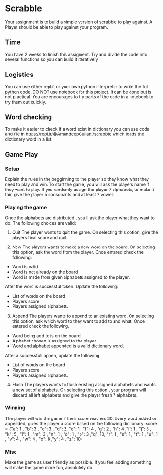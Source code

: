 # Scrabble

Your assignment is to build a simple version of scrabble to play against.
A Player should be able to play against your program. 

## Time
You have 2 weeks to finish this assigment. Try and divide the code into several functions so you can build it iteratively.

## Logistics
You can use either repl.it or your own python interpretor to write the full python code. DO NOT use  notebook for this project. It can be done but is not practical. You are encourages to try parts of the code in a notebook to try them out quickly.

## Word checking 
To make it easier to check if a word exist in dictionary you can use code and file in  https://repl.it/@AmandeepGuliani/scrabble which loads the dictionary word in a list.

## Game Play

### Setup
Explain the rules in the begginning to the player so they know what they need to play and win.
To start the game, you will ask the players name if they want to play.
If yes randomly assign the player 7 alphabets, to make it fair, give the player 5 consonants and at least 2 vowel.

### Playing the game 
Once the alphabets are distributed , you ll ask the player what they want to do. The following choices are valid:

1. Quit 
The player wants to quit the game. 
On selecting this option, give the players final score and quit.

2. New
The players wants to make a new word on the board.
On selecting this option, ask the word from the player.
Once entered check the following:
* Word is valid
* Word is not already on the board
* Word is made from given alphabets assigned to the player.

After the word is successful taken. Update the following:
* List of words on the board
* Players score
* Players assigned alphabets.

3. Append
The players wants to append to an existing word.
On selecting this option, ask which word to they want to add to and what.
Once entered check the following.

* Word being add to is on the board.
* Alphabet chosen is assigned to the player 
* Word and alphabet appended is a valid dictionary word.

After a successfull appen, update the following
* List of words on the board
* Players score
* Players assigned alphabets.

4. Flush 
The players wants to flush existing assigned alphabets and wants a new set of alphabets.
On selecting this option , your program will discard all left alphabets and give the player fresh 7 alphabets.

### Winning
The player will win the game if their score reaches 30. Every word added or appended, gives the player a score based on the following dictionary: 
score = {"a": 1 , "b": 3 , "c": 3 , "d": 2,  "e": 1 , "f": 4 , "g": 2 , "h": 4 ,"i": 1 , "j": 8 , "k": 5 , "l": 1 , "m": 3 , "n": 1 , "o": 1 , "p": 3 ,"q": 10, "r": 1 , "s": 1 , "t": 1 , "u": 1 , "v": 4 , "w": 4 , "x": 8 ,"y": 4 , "z": 10}

### Misc
Make the game as user friendly as possible. If you feel adding something will make the game more fun, absolutely do. 
